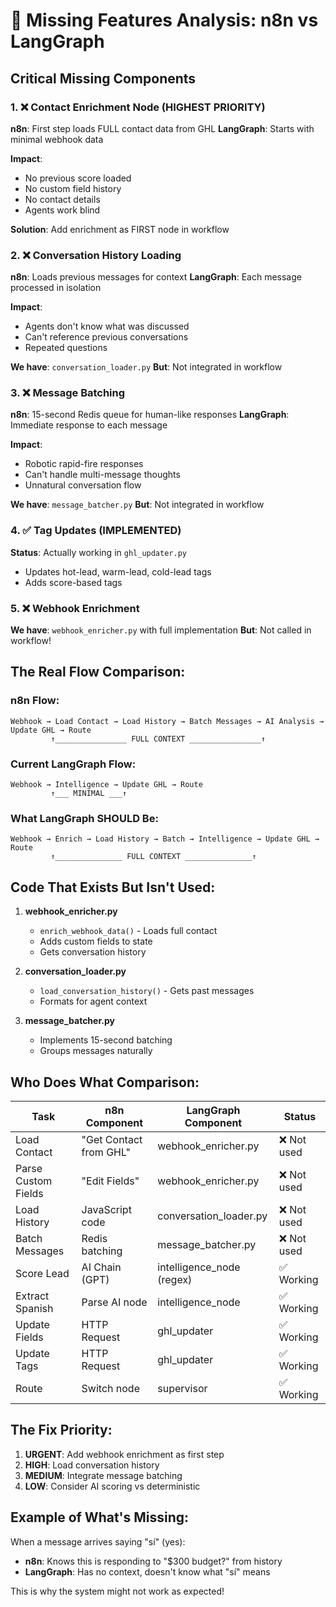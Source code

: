 # 🚨 Missing Features Analysis: n8n vs LangGraph

## Critical Missing Components

### 1. ❌ **Contact Enrichment Node** (HIGHEST PRIORITY)
**n8n**: First step loads FULL contact data from GHL
**LangGraph**: Starts with minimal webhook data

**Impact**: 
- No previous score loaded
- No custom field history
- No contact details
- Agents work blind

**Solution**: Add enrichment as FIRST node in workflow

### 2. ❌ **Conversation History Loading**
**n8n**: Loads previous messages for context
**LangGraph**: Each message processed in isolation

**Impact**:
- Agents don't know what was discussed
- Can't reference previous conversations
- Repeated questions

**We have**: `conversation_loader.py`
**But**: Not integrated in workflow

### 3. ❌ **Message Batching**
**n8n**: 15-second Redis queue for human-like responses
**LangGraph**: Immediate response to each message

**Impact**:
- Robotic rapid-fire responses
- Can't handle multi-message thoughts
- Unnatural conversation flow

**We have**: `message_batcher.py`
**But**: Not integrated in workflow

### 4. ✅ **Tag Updates** (IMPLEMENTED)
**Status**: Actually working in `ghl_updater.py`
- Updates hot-lead, warm-lead, cold-lead tags
- Adds score-based tags

### 5. ❌ **Webhook Enrichment**
**We have**: `webhook_enricher.py` with full implementation
**But**: Not called in workflow!

## The Real Flow Comparison:

### n8n Flow:
```
Webhook → Load Contact → Load History → Batch Messages → AI Analysis → Update GHL → Route
         ↑________________ FULL CONTEXT ________________↑
```

### Current LangGraph Flow:
```
Webhook → Intelligence → Update GHL → Route
         ↑___ MINIMAL ___↑
```

### What LangGraph SHOULD Be:
```
Webhook → Enrich → Load History → Batch → Intelligence → Update GHL → Route
         ↑_______________ FULL CONTEXT _______________↑
```

## Code That Exists But Isn't Used:

1. **webhook_enricher.py**
   - `enrich_webhook_data()` - Loads full contact
   - Adds custom fields to state
   - Gets conversation history

2. **conversation_loader.py**
   - `load_conversation_history()` - Gets past messages
   - Formats for agent context

3. **message_batcher.py**
   - Implements 15-second batching
   - Groups messages naturally

## Who Does What Comparison:

| Task | n8n Component | LangGraph Component | Status |
|------|--------------|-------------------|---------|
| Load Contact | "Get Contact from GHL" | webhook_enricher.py | ❌ Not used |
| Parse Custom Fields | "Edit Fields" | webhook_enricher.py | ❌ Not used |
| Load History | JavaScript code | conversation_loader.py | ❌ Not used |
| Batch Messages | Redis batching | message_batcher.py | ❌ Not used |
| Score Lead | AI Chain (GPT) | intelligence_node (regex) | ✅ Working |
| Extract Spanish | Parse AI node | intelligence_node | ✅ Working |
| Update Fields | HTTP Request | ghl_updater | ✅ Working |
| Update Tags | HTTP Request | ghl_updater | ✅ Working |
| Route | Switch node | supervisor | ✅ Working |

## The Fix Priority:

1. **URGENT**: Add webhook enrichment as first step
2. **HIGH**: Load conversation history 
3. **MEDIUM**: Integrate message batching
4. **LOW**: Consider AI scoring vs deterministic

## Example of What's Missing:

When a message arrives saying "sí" (yes):
- **n8n**: Knows this is responding to "$300 budget?" from history
- **LangGraph**: Has no context, doesn't know what "sí" means

This is why the system might not work as expected!